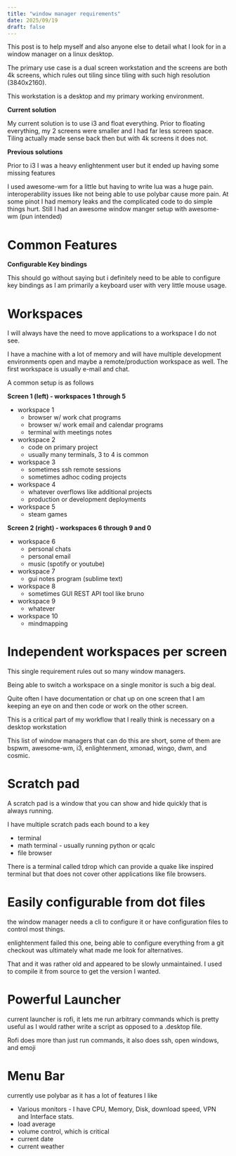```yaml
---
title: "window manager requirements"
date: 2025/09/19
draft: false
---
```


This post is to help myself and also anyone else to detail what I look for in a window manager
on a linux desktop.

The primary use case is a dual screen workstation and the screens are both 4k screens, which rules out
tiling since tiling with such high resolution (3840x2160).

This workstation is a desktop and my primary working environment.

**Current solution**

My current solution is to use i3 and float everything. Prior to floating everything, my 2 screens were smaller
and I had far less screen space. Tiling actually made sense back then but with 4k screens it does not.

**Previous solutions**

Prior to i3 I was a heavy enlightenment user but it ended up having some missing features

I used awesome-wm for a little but having to write lua was a huge pain. interoperability issues like
not being able to use polybar cause more pain. At some pinot I had memory leaks and the complicated
code to do simple things hurt. Still I had an awesome window manger setup with awesome-wm (pun intended)

# Common Features

**Configurable Key bindings**

This should go without saying but i definitely need to be able to configure key bindings as I am primarily
a keyboard user with very little mouse usage.

# Workspaces

I will always have the need to move applications to a workspace I do not see.

I have a machine with a lot of memory and will have multiple development environments open and maybe
a remote/production workspace as well. The first workspace is usually e-mail and chat.

A common setup is as follows

**Screen 1 (left) - workspaces 1 through 5**
* workspace 1
    - browser w/ work chat programs
    - browser w/ work email and calendar programs
    - terminal with meetings notes
* workspace 2
    - code on primary project
    - usually many terminals, 3 to 4 is common
* workspace 3
    - sometimes ssh remote sessions
    - sometimes adhoc coding projects
* workspace 4
    - whatever overflows like additional projects
    - production or development deployments
* workspace 5
    - steam games

**Screen 2 (right) - workspaces 6 through 9 and 0**
* workspace 6
    - personal chats
    - personal email
    - music (spotify or youtube)
* workspace 7
    - gui notes program (sublime text)
* workspace 8
    - sometimes GUI REST API tool like bruno
* workspace 9
    - whatever
* workspace 10
    - mindmapping

# Independent workspaces per screen

This single requirement rules out so many window managers.

Being able to switch a workspace on a single monitor is such a big deal.

Quite often I have documentation or chat up on one screen that I am keeping an eye on and then code
or work on the other screen.

This is a critical part of my workflow that I really think is necessary on a desktop workstation

This list of window managers that can do this are short, some of them are bspwm, awesome-wm, i3,
enlightenment, xmonad, wingo, dwm, and cosmic.




# Scratch pad

A scratch pad is a window that you can show and hide quickly that is always running.

I have multiple scratch pads each bound to a key

* terminal
* math terminal - usually running python or qcalc
* file browser

There is a terminal called tdrop which can provide a quake like inspired terminal but that does not
cover other applications like file browsers.

# Easily configurable from dot files

the window manager needs a cli to configure it or have configuration files to control most things.

enlightenment failed this one, being able to configure everything from a git checkout was ultimately what
made me look for alternatives.

That and it was rather old and appeared to be slowly unmaintained. I used to compile it from source to get
the version I wanted.

# Powerful Launcher

current launcher is rofi, it lets me run arbitrary commands which is pretty useful as I would rather write a script
as opposed to a .desktop file.

Rofi does more than just run commands, it also does ssh, open windows, and emoji

# Menu Bar

currently use polybar as it has a lot of features I like

* Various monitors - I have CPU, Memory, Disk, download speed, VPN and Interface stats.
* load average
* volume control, which is critical
* current date
* current weather
